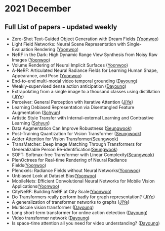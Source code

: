 # 2021 December
## Full List of papers - updated weekly

- Zero-Shot Text-Guided Object Generation with Dream Fields ([Yoonwoo](https://ballistic-scarecrow-96b.notion.site/Zero-Shot-Text-Guided-Object-Generation-with-Dream-Fields-605412ddca814273af76bca62088f625))
- Light Field Networks: Neural Scene Representation with Single-Evaluation Rendering ([Yoonwoo](https://www.notion.so/Light-Field-Networks-Neural-Scene-Representation-with-Single-Evaluation-Rendering-5c0124e1b71445418d2d1f73fa1e65af))
- NeRF in the Dark: High Dynamic Range View Synthesis from Noisy Raw Images ([Yoonwoo](https://ballistic-scarecrow-96b.notion.site/NeRF-in-the-Dark-High-Dynamic-Range-View-Synthesis-from-Noisy-Raw-Images-b9b2f33c7d304b9f97796d9cafc07970))
- Volume Rendering of Neural Implicit Surfaces ([Yoonwoo](https://www.notion.so/Volume-Rendering-of-Neural-Implicit-Surfaces-d82f3c5a99b94fcf84af057db2f61e77))
- A-NeRF: Articulated Neural Radiance Fields for Learning Human Shape, Appearance, and Pose ([Yoonwoo](https://www.notion.so/A-NeRF-Articulated-Neural-Radiance-Fields-for-Learning-Human-Shape-Appearance-and-Pose-b76a0232334a42758473186b91b41222))
- End-to-end multi-modal video temporal grounding ([Dayoung](https://encouraging-plow-56c.notion.site/End-to-end-multi-modal-video-temporal-grounding-f90b58b6b9f94c18beae290f78672bc8))
- Weakly-supervised dense action anticipation ([Dayoung](https://encouraging-plow-56c.notion.site/Weakly-supervised-dense-action-anticipation-cbf46ff8e58746c98167153749ff7c1d))
- Extrapolating from a single image to a thousand classes using distillation ([JiYe](https://dawn-laser-9d4.notion.site/Extrapolating-from-a-single-image-to-a-thousand-classes-using-distillation-2b2ad5fc74d84aa8b755439af28e501e))
- Perceiver: General Perception with Iterative Attention ([JiYe](https://dawn-laser-9d4.notion.site/Perceiver-General-Perception-with-Iterative-Attention-5d68f8e2cdc644ee99adb6c7aae559b1))
- Learning Debiased Representation via Disentangled Feature Augmentation ([Sohyun](https://broken-minute-4b4.notion.site/Learning-Debiased-Representation-via-Disentangled-Feature-Augmentation-35206a4ee8b84418aa384e122d97b36d))
- Artistic Style Transfer with Internal-external Learning and Contrastive Learning ([Sohyun](https://broken-minute-4b4.notion.site/Artistic-Style-Transfer-with-Internal-external-Learning-and-Contrastive-Learning-dd95311b02af412ea14f3c32d892ccc7))
- Data Augmentation Can Improve Robustness ([Seungwook](https://github.com/POSTECH-CVLab/daily-reading-group/blob/main/Archive/2021/12/summary/seungwook_01.md))
- Post-Training Quantization for Vision Transformer ([Seungwook](https://github.com/POSTECH-CVLab/daily-reading-group/blob/main/Archive/2021/12/summary/seungwook_02.md))
- Adder Attention for Vision Transformer([Seungwook](https://github.com/POSTECH-CVLab/daily-reading-group/blob/main/Archive/2021/12/summary/seungwook_03.md))
- TransMatcher: Deep Image Matching Through Transformers for Generalizable Person Re-identification([Seungwook](https://github.com/POSTECH-CVLab/daily-reading-group/blob/main/Archive/2021/12/summary/seungwook_04.md))
- SOFT: Softmax-free Transformer with Linear Complexity([Seungwook](https://github.com/POSTECH-CVLab/daily-reading-group/blob/main/Archive/2021/12/summary/seungwook_05.md))
- PlenOctrees for Real-time Rendering of Neural Radiance Fields([Yoonwoo](https://www.notion.so/PlenOctrees-for-Real-time-Rendering-of-Neural-Radiance-Fields-f0b57766550e463e9ef231851cf9615d))
- Plenoxels: Radiance Fields without Neural Networks([Yoonwoo](https://www.notion.so/Plenoxels-Radiance-Fields-without-Neural-Networks-02b048270f9e487e8788a2a299c78ee6))
- Unbiased Look at Dataset Bias([Yoonwoo](https://www.notion.so/Unbiased-Look-at-Dataset-Bias-96ac667243964fc98dfd0657e10ed0f3))
- MobileNets: Efficient Convolutional Neural Networks for Mobile Vision Applications([Yoonwoo](https://www.notion.so/MobileNets-Efficient-Convolutional-Neural-Networks-for-Mobile-Vision-Applications-74fef17073ce4f178a13f65244045269))
- CityNeRF: Building NeRF at City Scale([Yoonwoo](https://www.notion.so/CityNeRF-Building-NeRF-at-City-Scale-230885fea85343eaa048c7fca49b4221))
- Do Transformers really perform badly for graph representation? ([JiYe](https://dawn-laser-9d4.notion.site/Do-Transformers-really-perform-badly-for-graph-representation-beea6de9de9640b389fa590be447ac0f))
- A generalization of transformer networks to graphs ([JiYe](https://dawn-laser-9d4.notion.site/A-generalization-of-transformer-networks-to-graphs-6655e122aa284b5f8300aea8f732f8e7))
- Multiscale vision transformer ([Dayoung](https://encouraging-plow-56c.notion.site/Multiscale-Vision-transformer-bf55be8356f34e84ad3b4325a034faaf))
- Long short-term transformer for online action detection ([Dayoung](https://encouraging-plow-56c.notion.site/Long-short-term-transformer-for-online-action-detection-aa56025f826c4b97aa4315a4b824f939))
- Video transformer network ([Dayoung](https://encouraging-plow-56c.notion.site/Video-Transformer-Network-f0da2728a8fa48aab4b8cfa31cd35a63))
- Is space-time attention all you need for video understanding? ([Dayoung](https://encouraging-plow-56c.notion.site/Is-space-time-attention-all-you-need-for-video-understanding-d0b34cae61b44a14a430bf3ca5487c03))
